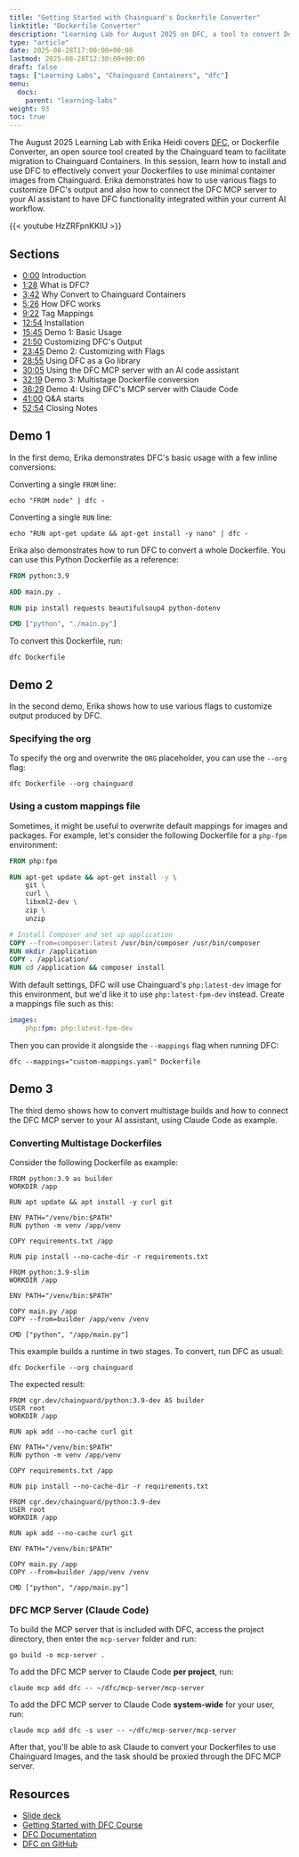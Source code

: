 ```yaml
---
title: "Getting Started with Chainguard's Dockerfile Converter"
linktitle: "Dockerfile Converter"
description: "Learning Lab for August 2025 on DFC, a tool to convert Dockerfiles to use Chainguard Containers"
type: "article"
date: 2025-08-28T17:00:00+00:00
lastmod: 2025-08-28T12:30:00+00:00
draft: false
tags: ["Learning Labs", "Chainguard Containers", "dfc"]
menu:
  docs:
    parent: "learning-labs"
weight: 93
toc: true
---
```


The August 2025 Learning Lab with Erika Heidi covers [DFC](/chainguard/migration/dockerfile-conversion/), or Dockerfile Converter, an open source tool created by the Chainguard team to facilitate migration to Chainguard Containers. In this session, learn how to install and use DFC to effectively convert your Dockerfiles to use minimal container images from Chainguard. Erika demonstrates how to use various flags to customize DFC's output and also how to connect the DFC MCP server to your AI assistant to have DFC functionality integrated within your current AI workflow.

{{< youtube HzZRFpnKKIU >}}

## Sections

- [0:00](https://www.youtube.com/watch?v=HzZRFpnKKIU&t=0s) Introduction
- [1:28](https://youtu.be/HzZRFpnKKIU?t=88) What is DFC?
- [3:42](https://www.youtube.com/watch?v=HzZRFpnKKIU&t=222s) Why Convert to Chainguard  Containers
- [5:26](https://www.youtube.com/watch?v=HzZRFpnKKIU&t=326s) How DFC works
- [9:22](https://www.youtube.com/watch?v=HzZRFpnKKIU&t=562s) Tag Mappings
- [12:54](https://www.youtube.com/watch?v=HzZRFpnKKIU&t=774s) Installation
- [15:45](https://www.youtube.com/watch?v=HzZRFpnKKIU&t=945s) Demo 1: Basic Usage
- [21:50](https://www.youtube.com/watch?v=HzZRFpnKKIU&t=1310s) Customizing DFC's Output
- [23:45](https://www.youtube.com/watch?v=HzZRFpnKKIU&t=1425s) Demo 2: Customizing with Flags
- [28:55](https://www.youtube.com/watch?v=HzZRFpnKKIU&t=1735s) Using DFC as a Go library
- [30:05](https://www.youtube.com/watch?v=HzZRFpnKKIU&t=1805s) Using the DFC MCP server with an AI code assistant
- [32:19](https://www.youtube.com/watch?v=HzZRFpnKKIU&t=1939s) Demo 3: Multistage Dockerfile conversion
- [36:29](https://www.youtube.com/watch?v=HzZRFpnKKIU&t=2189s) Demo 4: Using DFC's MCP server with Claude Code
- [41:00](https://www.youtube.com/watch?v=HzZRFpnKKIU&t=2460s) Q&A starts
- [52:54](https://www.youtube.com/watch?v=HzZRFpnKKIU&t=3174s) Closing Notes

## Demo 1

In the first demo, Erika demonstrates DFC's basic usage with a few inline conversions:

Converting a single `FROM` line:
```shell
echo "FROM node" | dfc -
```

Converting a single `RUN` line:
```shell
echo "RUN apt-get update && apt-get install -y nano" | dfc -
```
Erika also demonstrates how to run DFC to convert a whole Dockerfile. You can use this Python Dockerfile as a reference:

```Dockerfile
FROM python:3.9

ADD main.py .

RUN pip install requests beautifulsoup4 python-dotenv

CMD ["python", "./main.py"]
```

To convert this Dockerfile, run:

```shell
dfc Dockerfile
```

## Demo 2

In the second demo, Erika shows how to use various flags to customize output produced by DFC.

### Specifying the org
To specify the org and overwrite the `ORG` placeholder, you can use the `--org` flag:

```shell
dfc Dockerfile --org chainguard
```

### Using a custom mappings file
Sometimes, it might be useful to overwrite default mappings for images and packages. For example, let's consider the following Dockerfile for a `php-fpm` environment:

```Dockerfile
FROM php:fpm

RUN apt-get update && apt-get install -y \
    git \
    curl \
    libxml2-dev \
    zip \
    unzip

# Install Composer and set up application
COPY --from=composer:latest /usr/bin/composer /usr/bin/composer
RUN mkdir /application
COPY . /application/
RUN cd /application && composer install
```

With default settings, DFC will use Chainguard's `php:latest-dev` image for this environment, but we'd like it to use `php:latest-fpm-dev` instead. Create a mappings file such as this:

```custom-mappings.yaml
images:
    php:fpm: php:latest-fpm-dev
```

Then you can provide it alongside the `--mappings` flag when running DFC:

```shell
dfc --mappings="custom-mappings.yaml" Dockerfile
```

## Demo 3
The third demo shows how to convert multistage builds and how to connect the DFC MCP server to your AI assistant, using Claude Code as example.

### Converting Multistage Dockerfiles

Consider the following Dockerfile as example:

```shell
FROM python:3.9 as builder
WORKDIR /app

RUN apt update && apt install -y curl git

ENV PATH="/venv/bin:$PATH"
RUN python -m venv /app/venv

COPY requirements.txt /app

RUN pip install --no-cache-dir -r requirements.txt

FROM python:3.9-slim
WORKDIR /app

ENV PATH="/venv/bin:$PATH"

COPY main.py /app
COPY --from=builder /app/venv /venv

CMD ["python", "/app/main.py"]
```

This example builds a runtime in two stages. To convert, run DFC as usual:

```shell
dfc Dockerfile --org chainguard
```

The expected result:
```shell
FROM cgr.dev/chainguard/python:3.9-dev AS builder
USER root
WORKDIR /app

RUN apk add --no-cache curl git

ENV PATH="/venv/bin:$PATH"
RUN python -m venv /app/venv

COPY requirements.txt /app

RUN pip install --no-cache-dir -r requirements.txt

FROM cgr.dev/chainguard/python:3.9-dev
USER root
WORKDIR /app

RUN apk add --no-cache curl git

ENV PATH="/venv/bin:$PATH"

COPY main.py /app
COPY --from=builder /app/venv /venv

CMD ["python", "/app/main.py"]
```

### DFC MCP Server (Claude Code)

To build the MCP server that is included with DFC, access the project directory, then enter the `mcp-server` folder and run:

```shell
go build -o mcp-server .
```

To add the DFC MCP server to Claude Code **per project**, run:

```shell
claude mcp add dfc -- ~/dfc/mcp-server/mcp-server
```

To add the DFC MCP server to Claude Code **system-wide** for your user, run:

```shell
claude mcp add dfc -s user -- ~/dfc/mcp-server/mcp-server
```

After that, you'll be able to ask Claude to convert your Dockerfiles to use Chainguard Images, and the task should be proxied through the DFC MCP server.

## Resources

- [Slide deck](/downloads/learning-lab-dfc-202508.pdf)
- [Getting Started with DFC Course](https://courses.chainguard.dev/getting-started-with-chainguards-dockerfile-converter)
- [DFC Documentation](https://edu.chainguard.dev/chainguard/migration/dockerfile-conversion/)
- [DFC on GitHub](https://github.com/chainguard-dev/dfc)

